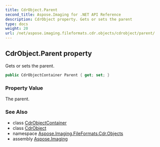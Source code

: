 ```yaml
---
title: CdrObject.Parent
second_title: Aspose.Imaging for .NET API Reference
description: CdrObject property. Gets or sets the parent
type: docs
weight: 20
url: /net/aspose.imaging.fileformats.cdr.objects/cdrobject/parent/
---
```

## CdrObject.Parent property

Gets or sets the parent.

```csharp
public CdrObjectContainer Parent { get; set; }
```

### Property Value

The parent.

### See Also

* class [CdrObjectContainer](../../cdrobjectcontainer/)
* class [CdrObject](../)
* namespace [Aspose.Imaging.FileFormats.Cdr.Objects](../../cdrobject/)
* assembly [Aspose.Imaging](../../../)


